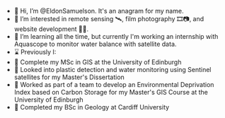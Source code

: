 - 👋 Hi, I’m @EldonSamuelson. It's an anagram for my name.
- 👀 I’m interested in remote sensing 🛰️, film photography 🎞️📷, and website development 👷🌐.
- 🌱 I’m learning all the time, but currently I'm working an internship with Aquascope to monitor water balance with satellite data.
- ⌛ Previously I:
- 📜 Complete my MSc in GIS at the University of Edinburgh
- 📜 Looked into plastic detection and water monitoring using Sentinel satellites for my Master's Dissertation
- 📜 Worked as part of a team to develop an Environmental Deprivation Index based on Carbon Storage for my Master's GIS Course at the University of Edinburgh
- 📜 Completed my BSc in Geology at Cardiff University


<!---
EldonSamuelson/EldonSamuelson is a ✨ special ✨ repository because its `README.md` (this file) appears on your GitHub profile.
You can click the Preview link to take a look at your changes.
--->
